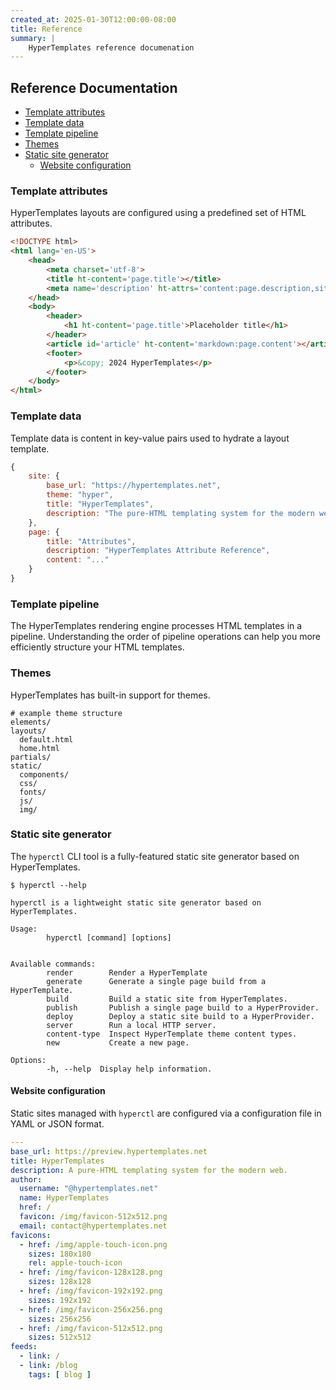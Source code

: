 ```yaml
---
created_at: 2025-01-30T12:00:00-08:00
title: Reference
summary: |
    HyperTemplates reference documenation
---
```


<auto-toc ht-element scope='main'></auto-toc>

## Reference Documentation

* [Template attributes](#template-attributes)
* [Template data](#template-data)
* [Template pipeline](#template-pipeline)
* [Themes](#themes)
* [Static site generator](#static-site-generator)
  * [Website configuration](#website-configuration)

### Template attributes

HyperTemplates layouts are configured using a predefined set of HTML attributes.

<code-snippet ht-element filename='example.html'>

```html
<!DOCTYPE html>
<html lang='en-US'>
    <head>
        <meta charset='utf-8'>
        <title ht-content='page.title'></title>
        <meta name='description' ht-attrs='content:page.description,site.description'>
    </head>
    <body>
        <header>
            <h1 ht-content='page.title'>Placeholder title</h1>
        </header>
        <article id='article' ht-content='markdown:page.content'></article>
        <footer>
            <p>&copy; 2024 HyperTemplates</p>
        </footer>
    </body>
</html>
```

</code-snippet>

<learn-more ht-element href='/docs/reference/attributes/'></learn-more>

### Template data

Template data is content in key-value pairs used to hydrate a layout template.

```javascript
{
    site: {
        base_url: "https://hypertemplates.net",
        theme: "hyper",
        title: "HyperTemplates",
        description: "The pure-HTML templating system for the modern web"
    },
    page: {
        title: "Attributes",
        description: "HyperTemplates Attribute Reference",
        content: "..."
    }
}
```

<learn-more ht-element href='/docs/reference/data/'></learn-more>

### Template pipeline

The HyperTemplates rendering engine processes HTML templates in a pipeline.
Understanding the order of pipeline operations can help you more efficiently structure your HTML templates. 

<learn-more ht-element href='/docs/reference/pipeline/'></a>

### Themes

HyperTemplates has built-in support for themes.

```shell
# example theme structure
elements/
layouts/
  default.html
  home.html
partials/
static/
  components/
  css/
  fonts/
  js/
  img/
```

<learn-more ht-element href='/docs/reference/themes/'></learn-more>

### Static site generator

The `hyperctl` CLI tool is a fully-featured static site generator based on HyperTemplates.

<code-snippet ht-element filename='hyperctl'>

```none
$ hyperctl --help

hyperctl is a lightweight static site generator based on HyperTemplates.

Usage:
        hyperctl [command] [options]


Available commands:
        render        Render a HyperTemplate
        generate      Generate a single page build from a HyperTemplate.
        build         Build a static site from HyperTemplates.
        publish       Publish a single page build to a HyperProvider.
        deploy        Deploy a static site build to a HyperProvider.
        server        Run a local HTTP server.
        content-type  Inspect HyperTemplate theme content types.
        new           Create a new page.

Options:
        -h, --help  Display help information.
```

</code-snippet>

<learn-more ht-element href='/docs/reference/cli/'></learn-more>

#### Website configuration

Static sites managed with `hyperctl` are configured via a configuration file in YAML or JSON format.

<code-snippet ht-element filename='site.yaml (example)'>

```yaml
---
base_url: https://preview.hypertemplates.net
title: HyperTemplates
description: A pure-HTML templating system for the modern web.
author:
  username: "@hypertemplates.net"
  name: HyperTemplates
  href: /
  favicon: /img/favicon-512x512.png
  email: contact@hypertemplates.net
favicons:
  - href: /img/apple-touch-icon.png
    sizes: 180x180
    rel: apple-touch-icon
  - href: /img/favicon-128x128.png
    sizes: 128x128
  - href: /img/favicon-192x192.png
    sizes: 192x192
  - href: /img/favicon-256x256.png
    sizes: 256x256
  - href: /img/favicon-512x512.png
    sizes: 512x512
feeds:
  - link: /
  - link: /blog
    tags: [ blog ]
```

</code-snippet>

<learn-more ht-element href='/docs/reference/cli/config/'></learn-more>

<!-- Links -->
